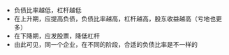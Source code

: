 - 负债比率越低，杠杆越低
- 在上升期，应提高负债，负债比率越高，杠杆越高，股东收益越高（亏地也更多）
- 在下降期，应发股票，降低杠杆
- 由此可见，同一个企业，在不同的阶段，合适的负债比率是不一样的